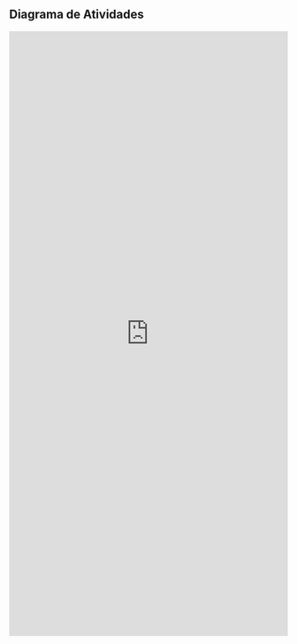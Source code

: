 ## Diagrama de Atividades

<iframe frameborder="0" style="width:100%;height:1094px;" src="https://viewer.diagrams.net/?tags=%7B%7D&lightbox=1&highlight=0000ff&edit=_blank&layers=1&nav=1&title=Diagrama%20de%20atividades.drawio&dark=auto#Uhttps%3A%2F%2Fdrive.google.com%2Fuc%3Fid%3D1S4TIYXnwBiwJAwhYGiVmFDtVEYpevO1L%26export%3Ddownload"></iframe>